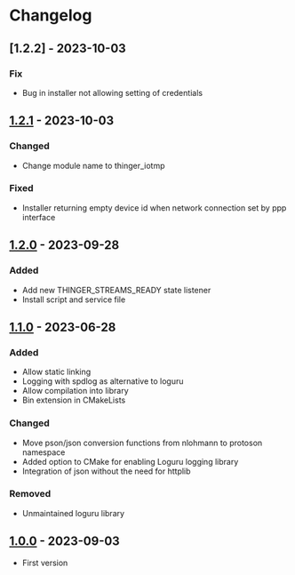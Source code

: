 # Changelog

## [1.2.2] - 2023-10-03
### Fix
- Bug in installer not allowing setting of credentials

## [1.2.1] - 2023-10-03
### Changed
- Change module name to thinger\_iotmp

### Fixed
- Installer returning empty device id when network connection set by ppp interface

## [1.2.0] - 2023-09-28
### Added
- Add new THINGER\_STREAMS\_READY state listener
- Install script and service file

## [1.1.0] - 2023-06-28
### Added
- Allow static linking
- Logging with spdlog as alternative to loguru
- Allow compilation into library
- Bin extension in CMakeLists

### Changed
- Move pson/json conversion functions from nlohmann to protoson namespace
- Added option to CMake for enabling Loguru logging library
- Integration of json without the need for httplib

### Removed
- Unmaintained loguru library

## [1.0.0] - 2023-09-03
- First version

[1.2.1]: https://github.com/thinger-io/IOTMP-Linux/compare/1.2.0...1.2.1
[1.2.0]: https://github.com/thinger-io/IOTMP-Linux/compare/1.1.0...1.2.0
[1.1.0]: https://github.com/thinger-io/IOTMP-Linux/compare/1.0.0...1.1.0
[1.0.0]: https://github.com/thinger-io/IOTMP-Linux/tag/1.0.0
